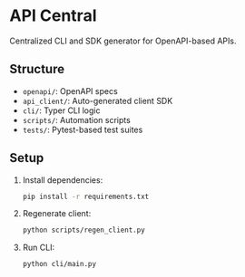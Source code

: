 # API Central

Centralized CLI and SDK generator for OpenAPI-based APIs.

## Structure

- `openapi/`: OpenAPI specs
- `api_client/`: Auto-generated client SDK
- `cli/`: Typer CLI logic
- `scripts/`: Automation scripts
- `tests/`: Pytest-based test suites

## Setup

1. Install dependencies:
   ```bash
   pip install -r requirements.txt
   ```
2. Regenerate client:
   ```bash
   python scripts/regen_client.py
   ```
3. Run CLI:
   ```bash
   python cli/main.py
   ``` 